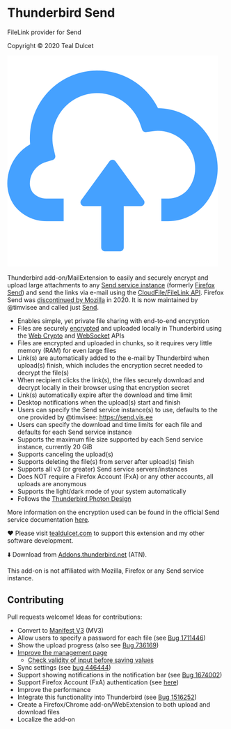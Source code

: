 # Thunderbird Send
FileLink provider for Send

Copyright © 2020 Teal Dulcet

![](icons/icon.svg)

Thunderbird add-on/MailExtension to easily and securely encrypt and upload large attachments to any [Send service instance](https://github.com/timvisee/send-instances/#instances) (formerly [Firefox Send](https://github.com/mozilla/send)) and send the links via e-mail using the [CloudFile/FileLink API](https://thunderbird-webextensions.readthedocs.io/en/latest/cloudFile.html). Firefox Send was [discontinued by Mozilla](https://support.mozilla.org/kb/what-happened-firefox-send) in 2020. It is now maintained by @timvisee and called just [Send](https://github.com/timvisee/send).

* Enables simple, yet private file sharing with end-to-end encryption
* Files are securely [encrypted](https://github.com/timvisee/send/blob/master/docs/encryption.md) and uploaded locally in Thunderbird using the [Web Crypto](https://developer.mozilla.org/en-US/docs/Web/API/Web_Crypto_API) and [WebSocket](https://developer.mozilla.org/en-US/docs/Web/API/WebSockets_API) APIs
* Files are encrypted and uploaded in chunks, so it requires very little memory (RAM) for even large files
* Link(s) are automatically added to the e-mail by Thunderbird when upload(s) finish, which includes the encryption secret needed to decrypt the file(s)
* When recipient clicks the link(s), the files securely download and decrypt locally in their browser using that encryption secret
* Link(s) automatically expire after the download and time limit
* Desktop notifications when the upload(s) start and finish
* Users can specify the Send service instance(s) to use, defaults to the one provided by @timvisee: https://send.vis.ee
* Users can specify the download and time limits for each file and defaults for each Send service instance
* Supports the maximum file size supported by each Send service instance, currently 20 GiB
* Supports canceling the upload(s)
* Supports deleting the file(s) from server after upload(s) finish
* Supports all v3 (or greater) Send service servers/instances
* Does NOT require a Firefox Account (FxA) or any other accounts, all uploads are anonymous
* Supports the light/dark mode of your system automatically
* Follows the [Thunderbird Photon Design](https://style.thunderbird.net/)

More information on the encryption used can be found in the official Send service documentation [here](https://github.com/timvisee/send/blob/master/docs/encryption.md).

❤️ Please visit [tealdulcet.com](https://www.tealdulcet.com/) to support this extension and my other software development.

⬇️ Download from [Addons.thunderbird.net](https://addons.thunderbird.net/thunderbird/addon/filelink-provider-for-send/) (ATN).

This add-on is not affiliated with Mozilla, Firefox or any Send service instance.

## Contributing

Pull requests welcome! Ideas for contributions:

* Convert to [Manifest V3](https://extensionworkshop.com/documentation/develop/manifest-v3-migration-guide/) (MV3)
* Allow users to specify a password for each file (see [Bug 1711446](https://bugzilla.mozilla.org/show_bug.cgi?id=1711446))
* Show the upload progress (also see [Bug 736169](https://bugzilla.mozilla.org/show_bug.cgi?id=736169))
* [Improve the management page](https://github.com/TinyWebEx/AutomaticSettings/issues/13)
	* [Check validity of input before saving values](https://github.com/TinyWebEx/AutomaticSettings/issues/14)
* Sync settings (see [bug 446444](https://bugzilla.mozilla.org/show_bug.cgi?id=446444))
* Support showing notifications in the notification bar (see [Bug 1674002](https://bugzilla.mozilla.org/show_bug.cgi?id=1674002))
* Support Firefox Account (FxA) authentication (see [here](https://gitlab.com/timvisee/ffsend/-/issues/58))
* Improve the performance
* Integrate this functionality into Thunderbird (see [Bug 1516252](https://bugzilla.mozilla.org/show_bug.cgi?id=1516252))
* Create a Firefox/Chrome add-on/WebExtension to both upload and download files
* Localize the add-on
